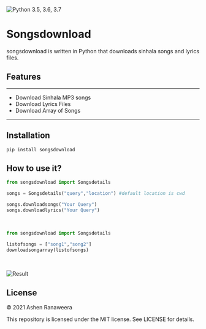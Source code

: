 ![Python 3.5, 3.6, 3.7](https://img.shields.io/pypi/pyversions/vk_songs.svg)

# Songsdownload
songsdownload is written in Python that downloads sinhala songs and lyrics files.

## Features
--------
- Download Sinhala MP3 songs
- Download Lyrics Files
- Download Array of Songs
--------
## Installation
```pip install songsdownload```

## How to use it?
```python 
from songsdownload import Songsdetails

songs = Songsdetails("query","location") #default location is cwd

songs.downloadsongs("Your Query")
songs.downloadlyrics("Your Query")

```
<br />


``` python
from songsdownload import Songsdetails

listofsongs = ["song1","song2"]
downloadsongarray(listofsongs)

```
<br />

![Result](https://raw.githubusercontent.com/ashen8810/Flash/6c2d64da4613342ed9122317e97142938230c7da/image.png?token=ARQPXPO5Z6VYOCMWRFWUEHTALXW54)


## License

© 2021 Ashen Ranaweera

This repository is licensed under the MIT license. See LICENSE for details.
